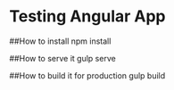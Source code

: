 # Testing Angular App
##How to install
npm install

##How to serve it
gulp serve

##How to build it for production
gulp build
